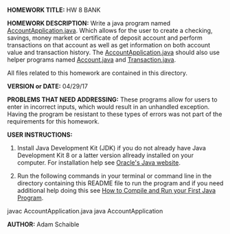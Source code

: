 **HOMEWORK TITLE:** HW 8 BANK

**HOMEWORK DESCRIPTION:**
Write a java program named [AccountApplication.java](https://github.com/AdamSchaible/MSU_Denver/blob/master/CS%201050%20Computer%20Science%201%20(Spring%202017)/HW%208%20BANK/AccountApplication.java). Which allows for the user to create a checking, savings, money market or certificate of deposit account and perform transactions on that account as well as get information on both account value and transaction history. The [AccountApplication.java](https://github.com/AdamSchaible/MSU_Denver/blob/master/CS%201050%20Computer%20Science%201%20(Spring%202017)/HW%208%20BANK/AccountApplication.java) should also use helper programs named [Account.java](https://github.com/AdamSchaible/MSU_Denver/blob/master/CS%201050%20Computer%20Science%201%20(Spring%202017)/HW%208%20BANK/Account.java) and [Transaction.java](https://github.com/AdamSchaible/MSU_Denver/blob/master/CS%201050%20Computer%20Science%201%20(Spring%202017)/HW%208%20BANK/Transaction.java).

All files related to this homework are contained in this directory.

**VERSION or DATE:** 04/29/17

**PROBLEMS THAT NEED ADDRESSING:** These programs allow for users to enter in incorrect inputs, which would result in an unhandled exception. Having the program be resistant to these types of errors was not part of the requirements for this homework.

**USER INSTRUCTIONS:** 

1) Install Java Development Kit (JDK) if you do not already have Java Development Kit 8 or a latter version allready installed on your computer. For installation help see [Oracle's Java website](https://www.oracle.com/java/technologies/javase-downloads.html).

2) Run the following commands in your terminal or command line in the directory containing this README file to run the program and if you need additional help doing this see [How to Compile and Run your First Java Program](https://beginnersbook.com/2013/05/first-java-program/).

javac AccountApplication.java
java AccountApplication

**AUTHOR:** Adam Schaible